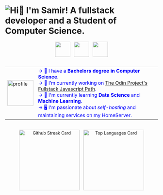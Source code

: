 <h1>
   <img src="files/WelcomeAnimation.gif" alt="Hi👋 I'm Samir! A fullstack developer and a Student of Computer Science.">
</h1>
<div align="center">
   <a href="https://samirkabra.com/"><img align="center" src="https://img.shields.io/badge/Portfolio-37a779?style=for-the-badge&color=3d59a1" height="50" /></a>
   &nbsp;
   <a href="https://samirkabra.com/contact"><img align="center" src="https://img.shields.io/badge/Contact-37a779?style=for-the-badge&color=9d7cd8" height="50" /></a>
   &nbsp;
   <a href="https://redplusblue.github.io/projects/"><img align="center" src="https://img.shields.io/badge/Projects-37a779?style=for-the-badge&color=4fd6be" height="50" /></a>
</div>
<br>
<table align="center">
   <tr>
      <td>
         <div>
            <img align="center" width=85 height=85 src="https://cdn.svgporn.com/logos/hugging-face-icon.svg?response-content-disposition=attachment%3Bfilename%3Dhugging-face-icon.svg" alt="profile" />
         </div>
      </td>
      <td>
         <div align="left" style="color: blue;">
               <span>→ 🌱 I have a <b> Bachelors degree in Computer Science</b>.</span>
               <br>
               <span>→ 🔭 I’m currently working on <a href="https://www.theodinproject.com/paths/full-stack-javascript?">The Odin Project's Fullstack Javascript Path</a>.</span>               
               <br>
               <span>→ 📖 I'm currently learning <b> Data Science </b> and <b> Machine Learning</b>.</span>
               <br>
               <span>→ 🖥 I'm passionate about <i>self-hosting</i> and maintaining services on my HomeServer.</span>
         </div>
      </td>
   </tr>
</table>
<br>
<!-- Stats widgets -->
<div align="center">
         <img height="200" align="center" src="https://github-readme-streak-stats.herokuapp.com?user=redplusblue&theme=tokyonight&hide_border=true&border_radius=0&date_format=M%20j%5B%2C%20Y%5D&mode=weekly&card_width=420&card_height=200&fire=EB5454" alt="Github Streak Card" />
         &nbsp;
         <img height="200" align="center" src="https://github-readme-stats.vercel.app/api/top-langs/?username=redplusblue&layout=compact&langs_count=10&theme=tokyonight&include_all_commits=true&size_weight=0.5&count_weight=0.5&card_width=320&hide_border=true&border_radius=0" alt="Top Languages Card" />
</div>
<br>
